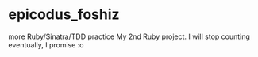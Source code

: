 # epicodus_foshiz
more Ruby/Sinatra/TDD practice
My 2nd Ruby project. I will stop counting eventually, I promise :o
